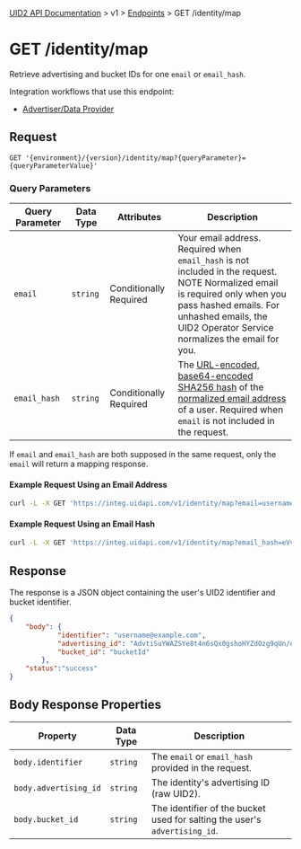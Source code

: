 [UID2 API Documentation](../../README.md) > v1 > [Endpoints](./README.md) > GET /identity/map

# GET /identity/map

Retrieve advertising and bucket IDs for one `email` or `email_hash`. 

Integration workflows that use this endpoint:
* [Advertiser/Data Provider](../guides/advertiser-dataprovider-guide.md)

## Request 

```GET '{environment}/{version}/identity/map?{queryParameter}={queryParameterValue}'```

###  Query Parameters

| Query Parameter | Data Type | Attributes | Description |
| --- | --- | --- | --- |
| `email` | `string` | Conditionally Required | Your email address. Required when `email_hash` is not included in the request.<br>NOTE Normalized email is  required only when you pass hashed emails. For unhashed emails, the UID2 Operator Service normalizes the email for you. |
| `email_hash` | `string` | Conditionally Required | The [URL-encoded, base64-encoded SHA256 hash](../../README.md#encoding-email-hashes) of the [normalized email address](../../README.md#emailnormalization) of a user. Required when `email` is not included in the request. |

If `email` and `email_hash` are both supposed in the same request, only the `email` will return a mapping response.

#### Example Request Using an Email Address

```sh
curl -L -X GET 'https://integ.uidapi.com/v1/identity/map?email=username@example.com' -H 'Authorization: Bearer YourTokenBV3tua4BXNw+HVUFpxLlGy8nWN6mtgMlIk='
```

#### Example Request Using an Email Hash

```sh
curl -L -X GET 'https://integ.uidapi.com/v1/identity/map?email_hash=eVvLS%2FVg%2BYZ6%2Bz3i0NOpSXYyQAfEXqCZ7BTpAjFUBUc%3D' -H 'Authorization: Bearer YourTokenBV3tua4BXNw+HVUFpxLlGy8nWN6mtgMlIk='
```

## Response

The response is a JSON object containing the user's UID2 identifier and bucket identifier.

```json
{
    "body": {
            "identifier": "username@example.com",
            "advertising_id": "AdvtiSuYWAZSYe8t4n6sQx0gshoHYZdOzg9qUn/eKgE=",
            "bucket_id": "bucketId"
        },
    "status":"success"
}
```

## Body Response Properties

| Property | Data Type | Description |
| --- | --- | --- |
| `body.identifier` | `string` | The `email` or `email_hash` provided in the request. |
| `body.advertising_id` | `string` | The identity's advertising ID (raw UID2). |
| `body.bucket_id` | `string` | The identifier of the bucket used for salting the user's `advertising_id`. |
